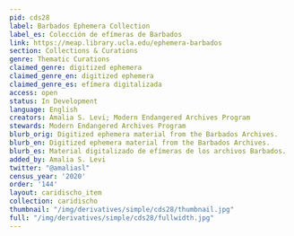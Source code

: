 ```yaml
---
pid: cds28
label: Barbados Ephemera Collection
label_es: Colección de efímeras de Barbados
link: https://meap.library.ucla.edu/ephemera-barbados
section: Collections & Curations
genre: Thematic Curations
claimed_genre: digitized ephemera
claimed_genre_en: digitized ephemera
claimed_genre_es: efímera digitalizada
access: open
status: In Development
language: English
creators: Amalia S. Levi; Modern Endangered Archives Program
stewards: Modern Endangered Archives Program
blurb_orig: Digitized ephemera material from the Barbados Archives.
blurb_en: Digitized ephemera material from the Barbados Archives.
blurb_es: Material digitalizado de efímeras de los archivos Barbados.
added_by: Amalia S. Levi
twitter: "@amaliasl"
census_year: '2020'
order: '144'
layout: caridischo_item
collection: caridischo
thumbnail: "/img/derivatives/simple/cds28/thumbnail.jpg"
full: "/img/derivatives/simple/cds28/fullwidth.jpg"
---
```

